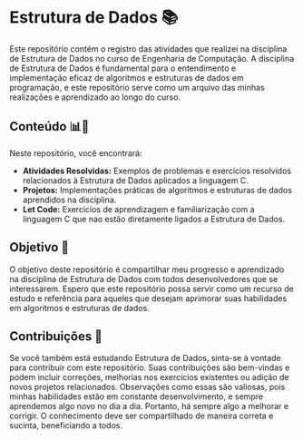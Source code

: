 # Estrutura de Dados 📚

Este repositório contém o registro das atividades que realizei na disciplina de Estrutura de Dados no curso de Engenharia de Computação. A disciplina de Estrutura de Dados é fundamental para o entendimento e implementação eficaz de algoritmos e estruturas de dados em programação, e este repositório serve como um arquivo das minhas realizações e aprendizado ao longo do curso.

## Conteúdo 📊🧮

Neste repositório, você encontrará:

- **Atividades Resolvidas:** Exemplos de problemas e exercícios resolvidos relacionados à Estrutura de Dados aplicados a linguagem C.
- **Projetos:** Implementações práticas de algoritmos e estruturas de dados aprendidos na disciplina.
- **Let Code:** Exercicios de aprendizagem e familiarização com a linguagem C que nao estão diretamente ligados a Estrutura de Dados.

## Objetivo 🎯

O objetivo deste repositório é compartilhar meu progresso e aprendizado na disciplina de Estrutura de Dados com todos desenvolvedores que se interessarem. Espero que este repositório possa servir como um recurso de estudo e referência para aqueles que desejam aprimorar suas habilidades em algoritmos e estruturas de dados.

## Contribuições 🧩

Se você também está estudando Estrutura de Dados, sinta-se à vontade para contribuir com este repositório. Suas contribuições são bem-vindas e podem incluir correções, melhorias nos exercícios existentes ou adição de novos projetos relacionados. Observações como essas são valiosas, pois minhas habilidades estão em constante desenvolvimento, e sempre aprendemos algo novo no dia a dia. Portanto, há sempre algo a melhorar e corrigir. O conhecimento deve ser compartilhado de maneira correta e sucinta, beneficiando a todos. 

